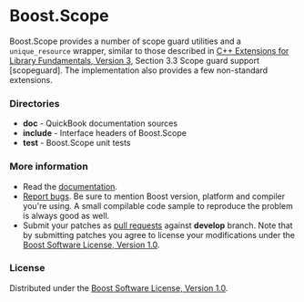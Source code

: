 # Boost.Scope

Boost.Scope provides a number of scope guard utilities and a `unique_resource` wrapper, similar to those described in
[C++ Extensions for Library Fundamentals, Version 3](https://github.com/cplusplus/fundamentals-ts/releases/tag/n4908),
Section 3.3 Scope guard support \[scopeguard\]. The implementation also provides a few non-standard extensions.

### Directories

* **doc** - QuickBook documentation sources
* **include** - Interface headers of Boost.Scope
* **test** - Boost.Scope unit tests

### More information

* Read the [documentation](https://lastique.github.io/scope/libs/scope/doc/html/index.html).
* [Report bugs](https://github.com/Lastique/scope/issues/new). Be sure to mention Boost version, platform and compiler you're using. A small compilable code sample to reproduce the problem is always good as well.
* Submit your patches as [pull requests](https://github.com/Lastique/scope/compare) against **develop** branch. Note that by submitting patches you agree to license your modifications under the [Boost Software License, Version 1.0](https://www.boost.org/LICENSE_1_0.txt).

### License

Distributed under the [Boost Software License, Version 1.0](https://www.boost.org/LICENSE_1_0.txt).
